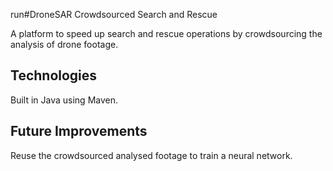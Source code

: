 run#DroneSAR Crowdsourced Search and Rescue

A platform to speed up search and rescue operations by crowdsourcing the analysis of drone footage.

## Technologies

Built in Java using Maven.


## Future Improvements
Reuse the crowdsourced analysed footage to train a neural network.